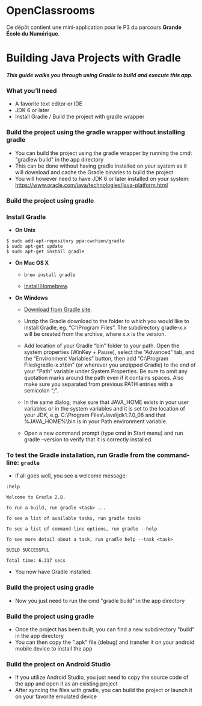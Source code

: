 # OpenClassrooms

Ce dépôt contient une mini-application pour le P3 du parcours **Grande École du Numérique**.

# Building Java Projects with Gradle

##### This guide walks you through using Gradle to build and execute this app.

### What you’ll need
+ A favorite text editor or IDE
+ JDK 6 or later
+ Install Gradle / Build the project with gradle wrapper

### Build the project using the gradle wrapper without installing gradle

+ You can build the project using the gradle wrapper by running the cmd: "gradlew build" in the app directory
+ This can be done without having gradle installed on your system as it will download and cache the Gradle binaries to build the project
+ You will however need to have JDK 6 or later installed on your system: https://www.oracle.com/java/technologies/java-platform.html

### Build the project using gradle

### Install Gradle
+ **On Unix**

```
$ sudo add-apt-repository ppa:cwchien/gradle
$ sudo apt-get update
$ sudo apt-get install gradle
```


+ **On Mac OS X**
    + `brew install gradle`

    + [Install Homebrew](http://brew.sh/).


+ **On Windows**

  + [Download from Gradle site](https://docs.gradle.org/current/userguide/installation.html).

  + Unzip the Gradle download to the folder to which you would like to install Gradle, eg. “C:\Program Files”. The subdirectory gradle-x.x will be created from the archive, where x.x is the version.

  + Add location of your Gradle “bin” folder to your path. Open the system properties (WinKey + Pause), select the “Advanced” tab, and the “Environment Variables” button, then add “C:\Program Files\gradle-x.x\bin” (or wherever you unzipped Gradle) to the end of your “Path” variable under System Properties. Be sure to omit any quotation marks around the path even if it contains spaces. Also make sure you separated from previous PATH entries with a semicolon “;”.

  + In the same dialog, make sure that JAVA_HOME exists in your user variables or in the system variables and it is set to the location of your JDK, e.g. C:\Program Files\Java\jdk1.7.0_06 and that %JAVA_HOME%\bin is in your Path environment variable.

  + Open a new command prompt (type cmd in Start menu) and run gradle –version to verify that it is correctly installed.
  
### To test the Gradle installation, run Gradle from the command-line: `gradle`
+ If all goes well, you see a welcome message:
```
:help

Welcome to Gradle 2.8.

To run a build, run gradle <task> ...

To see a list of available tasks, run gradle tasks

To see a list of command-line options, run gradle --help

To see more detail about a task, run gradle help --task <task>

BUILD SUCCESSFUL

Total time: 6.317 secs
```

+  You now have Gradle installed.

### Build the project using gradle

+ Now you just need to run the cmd "gradle build" in the app directory

### Build the project using gradle

+ Once the project has been built, you can find a new subdirectory "build" in the app directory
+ You can then copy the ".apk" file (debug) and transfer it on your android mobile device to install the app

### Build the project on Android Studio

+ If you utilize Android Studio, you just need to copy the source code of the app and open it as an existing project
+ After syncing the files with gradle, you can build the project or launch it on your favorite emulated device



